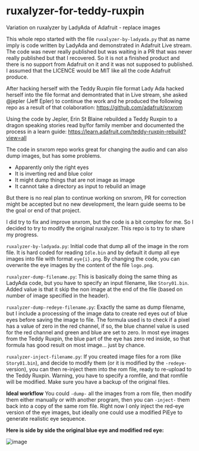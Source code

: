 # ruxalyzer-for-teddy-ruxpin
Variation on ruxalyzer by LadyAda of Adafruit - replace images

This whole repo started with the file `ruxalyzer-by-ladyada.py` that as name imply is code written by LadyAda and demonstrated in Adafruit Live stream. The code was never really published but was waiting in a PR that was never really published but that I recovered.
So it is not a finished product and there is no support from Adafruit on it and it was not supposed to published.
I assumed that the LICENCE would be MIT like all the code Adafruit produce.

After hacking herself with the Teddy Ruxpin file format Lady Ada hacked herself into the file format and demontrated that in Live stream, she asked @jepler (Jeff Epler) to continue the work and he produced the following repo as a result of that colaboration: https://github.com/adafruit/snxrom

Using the code by Jepler, Erin St Blaine rebuilded a Teddy Ruxpin to a dragon speaking stories read by/for family member and documented the process in a learn guide: https://learn.adafruit.com/teddy-ruxpin-rebuild?view=all

The code in snxrom repo works great for changing the audio and can also dump images, but has some problems.
* Apparently only the right eyes
* It is inverting red and blue color
* It might dump things that are not image as image
* It cannot take a directory as input to rebuild an image

But there is no real plan to continue working on snxrom, PR for correction might be accepted but no new development, the learn guide seems to be the goal or end of that project.

I did try to fix and improve snxrom, but the code is a bit complex for me. So I decided to try to modify the original ruxalyzer. This repo is to try to share my progress.

`ruxalyzer-by-ladyada.py`:
Initial code that dump all of the image in the rom file.
It is hard coded for reading `Idle.bin` and by default it dump all eye images into file with format `eye{i}.png`.
By changing the code, you can overwrite the eye images by the content of the file `logo.png`.

`ruxalyzer-dump-filename.py`:
This is basically doing the same thing as LadyAda code, but you have to specify an input filename, like `Story01.bin`. Added value is that it skip the non image at the end of the file (based on number of image specified in the header).

`ruxalyzer-dump-redeye-filename.py`:
Exactly the same as dump filename, but I include a processing of the image data to create red eyes out of blue eyes before saving the image to file. The formula used is to check if a pixel has a value of zero in the red channel, if so, the blue channel value is used for the red channel and green and blue are set to zero. In most eye images from the Teddy Ruxpin, the blue part of the eye has zero red inside, so that formula has good result on most image... just by chance.

`ruxalyzer-inject-filename.py`:
If you created image files for a rom (like `Story01.bin`), and decide to modify them (or it is modified by the `-redeye-` version), you can then re-inject them into the rom file, ready to re-upload to the Teddy Ruxpin. Warning, you have to specify a romfile, and that romfile will be modified. Make sure you have a backup of the original files.

**Ideal workflow**
You could `-dump-` all the images from a rom file, then modify them either manually or with another program, then you can `-inject-` them back into a copy of the same rom file. Right now I only inject the red-eye version of the eye images, but ideally one could use a modified PiEye to generate realistic eye sequence.

**Here is side by side the original blue eye and modified red eye:**

![image](https://github.com/dglaude/ruxalyzer-for-teddy-ruxpin/assets/19435932/f729c832-4aff-48c1-9ba7-f2a4345ccca6)
